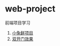 # web-project
前端项目学习

1. [小兔鲜项目](http://htmlpreview.github.io/?https://github.com/zhenghu159/web-project/blob/main/%E5%B0%8F%E5%85%94%E9%B2%9C%E9%A1%B9%E7%9B%AE/index.html)
2. [双开门效果](https://github.com/zhenghu159/web-project/blob/main/%E5%8F%8C%E5%BC%80%E9%97%A8%E6%95%88%E6%9E%9C/index.html)
